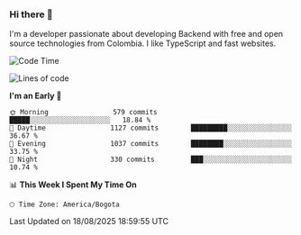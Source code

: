 ### Hi there 👋

I'm a developer passionate about developing Backend with free and open source technologies from Colombia. I like TypeScript and fast websites.

<!--START_SECTION:waka-->
![Code Time](http://img.shields.io/badge/Code%20Time-5%2C821%20hrs%2012%20mins-blue)

![Lines of code](https://img.shields.io/badge/From%20Hello%20World%20I%27ve%20Written-5.7%20million%20lines%20of%20code-blue)

**I'm an Early 🐤** 

```text
🌞 Morning                579 commits         █████░░░░░░░░░░░░░░░░░░░░   18.84 % 
🌆 Daytime                1127 commits        █████████░░░░░░░░░░░░░░░░   36.67 % 
🌃 Evening                1037 commits        ████████░░░░░░░░░░░░░░░░░   33.75 % 
🌙 Night                  330 commits         ███░░░░░░░░░░░░░░░░░░░░░░   10.74 % 
```


📊 **This Week I Spent My Time On** 

```text
🕑︎ Time Zone: America/Bogota
```


 Last Updated on 18/08/2025 18:59:55 UTC
<!--END_SECTION:waka-->
